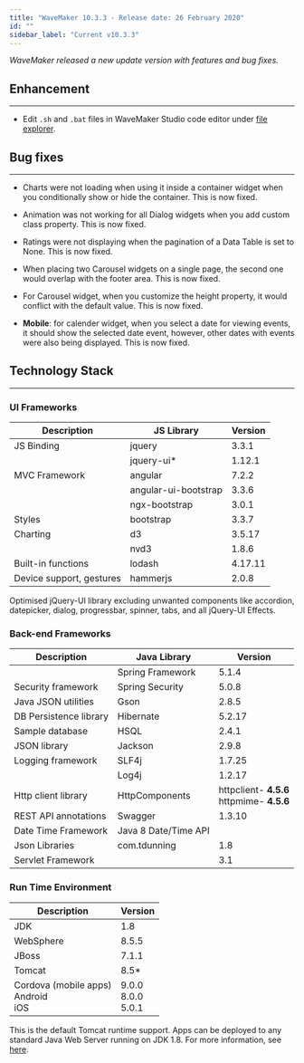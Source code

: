 ```yaml
---
title: "WaveMaker 10.3.3 - Release date: 26 February 2020"
id: ""
sidebar_label: "Current v10.3.3"
---
```

*WaveMaker released a new update version with features and bug fixes.*

## Enhancement

---

- Edit `.sh` and `.bat` files in WaveMaker Studio code editor under [file explorer](/learn/app-development/services/3rd-party-librariess).

## Bug fixes

---

- Charts were not loading when using it inside a container widget when you conditionally show or hide the container. This is now fixed.

- Animation was not working for all Dialog widgets when you add custom class property. This is now fixed.

- Ratings were not displaying when the pagination of a Data Table is set to None. This is now fixed.

- When placing two Carousel widgets on a single page, the second one would overlap with the footer area. This is now fixed.

- For Carousel widget, when you customize the height property, it would conflict with the default value. This is now fixed.


- **Mobile**: for calender widget, when you select a date for viewing events, it should show the selected date event, however, other dates with events were also being displayed. This is now fixed. 


## Technology Stack

---

### UI Frameworks

| Description | JS Library | Version |
| --- | --- | --- |
| JS Binding | jquery | 3.3.1 |
|  | jquery-ui* | 1.12.1 |
| MVC Framework | angular | 7.2.2 |
|  | angular-ui-bootstrap | 3.3.6 |
|  | ngx-bootstrap | 3.0.1 |
| Styles | bootstrap | 3.3.7 |
| Charting | d3 | 3.5.17 |
|  | nvd3 | 1.8.6 |
| Built-in functions | lodash | 4.17.11 |
| Device support, gestures | hammerjs | 2.0.8 |

Optimised jQuery-UI library excluding unwanted components like accordion, datepicker, dialog, progressbar, spinner, tabs, and all jQuery-UI Effects.

### Back-end Frameworks

| Description | Java Library | Version |
| --- | --- | --- |
|  | Spring Framework |5.1.4 |
| Security framework | Spring Security | 5.0.8 |
| Java JSON utilities | Gson |2.8.5 |
| DB Persistence library | Hibernate |5.2.17 |
| Sample database | HSQL |2.4.1 |
| JSON library | Jackson |2.9.8 |
| Logging framework | SLF4j |1.7.25 |
|  | Log4j | 1.2.17 |
| Http client library | HttpComponents |httpclient- **4.5.6** <br> httpmime- **4.5.6** |
| REST API annotations | Swagger | 1.3.10 |
| Date Time Framework | Java 8 Date/Time API |  |
| Json Libraries | com.tdunning |  1.8 |
| Servlet Framework |  | 3.1 |

### Run Time Environment

| Description | Version |
| --- | --- |
| JDK | 1.8 |
| WebSphere | 8.5.5 |
| JBoss | 7.1.1 |
| Tomcat | 8.5* |
| Cordova (mobile apps) <br> Android <br> iOS | 9.0.0 <br> 8.0.0   <br> 5.0.1 |


This is the default Tomcat runtime support. Apps can be deployed to any standard Java Web Server running on JDK 1.8. For more information, see [here](/learn/app-development/deployment/deployment-web-server).
